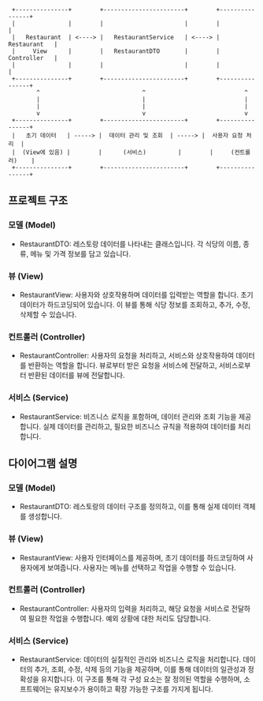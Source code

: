 ```
 +---------------+        +-----------------------+        +----------------+
 |               |        |                       |        |                |
 |   Restaurant  | <----> |   RestaurantService   | <----> |   Restaurant   |
 |     View      |        |   RestaurantDTO       |        |   Controller   |
 |               |        |                       |        |                |
 +---------------+        +-----------------------+        +----------------+
        ^                             ^                            ^
        |                             |                            |
        |                             |                            |
        v                             v                            v
 +---------------+        +-----------------------+        +----------------+
 |   초기 데이터   | -----> |  데이터 관리 및 조회  | -----> |  사용자 요청 처리  |
 |  (View에 있음) |        |      (서비스)         |        |     (컨트롤러)    |
 +---------------+        +-----------------------+        +----------------+

```
## 프로젝트 구조

### 모델 (Model)
- RestaurantDTO: 레스토랑 데이터를 나타내는 클래스입니다. 각 식당의 이름, 종류, 메뉴 및 가격 정보를 담고 있습니다.

### 뷰 (View)
- RestaurantView: 사용자와 상호작용하며 데이터를 입력받는 역할을 합니다. 초기 데이터가 하드코딩되어 있습니다. 이 뷰를 통해 식당 정보를 조회하고, 추가, 수정, 삭제할 수 있습니다.
  
### 컨트롤러 (Controller)
- RestaurantController: 사용자의 요청을 처리하고, 서비스와 상호작용하여 데이터를 반환하는 역할을 합니다. 뷰로부터 받은 요청을 서비스에 전달하고, 서비스로부터 반환된 데이터를 뷰에 전달합니다.
  
### 서비스 (Service)
- RestaurantService: 비즈니스 로직을 포함하며, 데이터 관리와 조회 기능을 제공합니다. 실제 데이터를 관리하고, 필요한 비즈니스 규칙을 적용하여 데이터를 처리합니다.
 
## 다이어그램 설명
### 모델 (Model)
- RestaurantDTO: 레스토랑의 데이터 구조를 정의하고, 이를 통해 실제 데이터 객체를 생성합니다.

### 뷰 (View)
- RestaurantView: 사용자 인터페이스를 제공하며, 초기 데이터를 하드코딩하여 사용자에게 보여줍니다. 사용자는 메뉴를 선택하고 작업을 수행할 수 있습니다.
  
### 컨트롤러 (Controller)
- RestaurantController: 사용자의 입력을 처리하고, 해당 요청을 서비스로 전달하여 필요한 작업을 수행합니다. 예외 상황에 대한 처리도 담당합니다.

### 서비스 (Service)
- RestaurantService: 데이터의 실질적인 관리와 비즈니스 로직을 처리합니다. 데이터의 추가, 조회, 수정, 삭제 등의 기능을 제공하며, 이를 통해 데이터의 일관성과 정확성을 유지합니다.
이 구조를 통해 각 구성 요소는 잘 정의된 역할을 수행하며, 소프트웨어는 유지보수가 용이하고 확장 가능한 구조를 가지게 됩니다.
